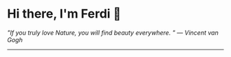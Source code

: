 <h1>Hi there, I'm Ferdi 👋</h1>

<p><em>
  "If you truly love Nature, you will find beauty everywhere. " — Vincent van Gogh
</em></p>

---
